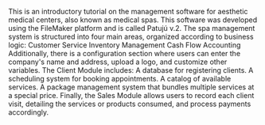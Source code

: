 This is an introductory tutorial on the management software for aesthetic medical centers, also known as medical spas. This software was developed using the FileMaker platform and is called Patujú v.2.
The spa management system is structured into four main areas, organized according to business logic:
Customer Service
Inventory Management
Cash Flow
Accounting
Additionally, there is a configuration section where users can enter the company's name and address, upload a logo, and customize other variables.
The Client Module includes:
A database for registering clients.
A scheduling system for booking appointments.
A catalog of available services.
A package management system that bundles multiple services at a special price.
Finally, the Sales Module allows users to record each client visit, detailing the services or products consumed, and process payments accordingly.
